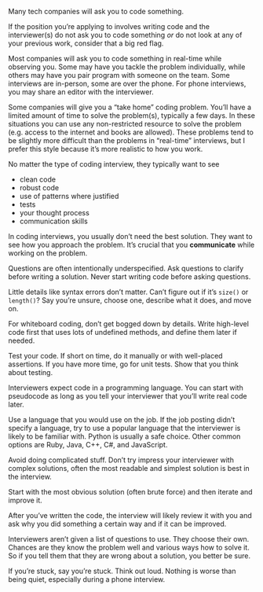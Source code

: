 Many tech companies will ask you to code something.

If the position you’re applying to involves writing code and the interviewer(s) do not ask you to code something *or* do not look at any of your previous work, consider that a big red flag.

Most companies will ask you to code something in real-time while observing you. Some may have you tackle the problem individually, while others may have you pair program with someone on the team. Some interviews are in-person, some are over the phone. For phone interviews, you may share an editor with the interviewer.

Some companies will give you a “take home” coding problem. You’ll have a limited amount of time to solve the problem(s), typically a few days. In these situations you can use any non-restricted resource to solve the problem (e.g. access to the internet and books are allowed). These problems tend to be slightly more difficult than the problems in “real-time” interviews, but I prefer this style because it’s more realistic to how you work.

No matter the type of coding interview, they typically want to see

-   clean code
-   robust code
-   use of patterns where justified
-   tests
-   your thought process
-   communication skills

In coding interviews, you usually don’t need the best solution. They want to see how you approach the problem. It’s crucial that you **communicate** while working on the problem.

Questions are often intentionally underspecified. Ask questions to clarify before writing a solution. Never start writing code before asking questions.

Little details like syntax errors don’t matter. Can’t figure out if it’s `size()` or `length()`? Say you’re unsure, choose one, describe what it does, and move on.

For whiteboard coding, don’t get bogged down by details. Write high-level code first that uses lots of undefined methods, and define them later if needed.

Test your code. If short on time, do it manually or with well-placed assertions. If you have more time, go for unit tests. Show that you think about testing.

Interviewers expect code in a programming language. You can start with pseudocode as long as you tell your interviewer that you’ll write real code later.

Use a language that you would use on the job. If the job posting didn’t specify a language, try to use a popular language that the interviewer is likely to be familiar with. Python is usually a safe choice. Other common options are Ruby, Java, C++, C\#, and JavaScript.

Avoid doing complicated stuff. Don’t try impress your interviewer with complex solutions, often the most readable and simplest solution is best in the interview.

Start with the most obvious solution (often brute force) and then iterate and improve it.

After you’ve written the code, the interview will likely review it with you and ask why you did something a certain way and if it can be improved.

Interviewers aren’t given a list of questions to use. They choose their own. Chances are they know the problem well and various ways how to solve it. So if you tell them that they are wrong about a solution, you better be sure.

If you’re stuck, say you’re stuck. Think out loud. Nothing is worse than being quiet, especially during a phone interview.
